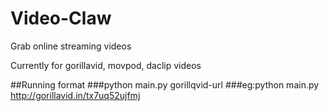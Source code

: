 # Video-Claw
Grab online streaming videos

Currently for gorillavid, movpod, daclip videos

##Running format
###python main.py gorillqvid-url
###eg:python main.py http://gorillavid.in/tx7uq52ujfmj
